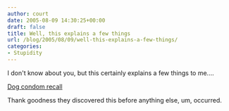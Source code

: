 ```yaml
---
author: court
date: 2005-08-09 14:30:25+00:00
draft: false
title: Well, this explains a few things
url: /blog/2005/08/09/well-this-explains-a-few-things/
categories:
- Stupidity
---
```


I don't know about you, but this certainly explains a few things to me....

[Dog condom recall](http://www.dogcondoms.com/product-recall.html)

Thank goodness they discovered this before anything else, um, occurred.
